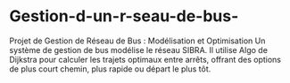 # Gestion-d-un-r-seau-de-bus-
Projet de Gestion de Réseau de Bus : Modélisation et Optimisation  Un système de gestion de bus modélise le réseau SIBRA. Il utilise Algo de Dijkstra pour calculer les trajets optimaux entre arrêts, offrant des options de plus court chemin, plus rapide ou départ le plus tôt.
